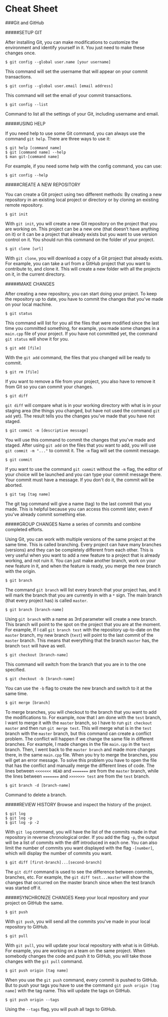 Cheat Sheet
===========
###Git and GitHub

#####SETUP GIT

After installing Git, you can make modifications to customize the environment and identify yourself in it. You just need to make these changes once.

```
$ git config --global user.name [your username]
```
This command will set the username that will appear on your commit transactions.


```
$ git config --global user.email [email address]
```
This command will set the email of your commit transactions.


```
$ git config --list
```
Command to list all the settings of your Git, including username and email.


#####USING HELP

If you need help to use some Git command, you can always use the command `git help`. There are three ways to use it:
```
$ git help [command name]
$ git [command name] --help
$ man git-[command name]
```
For example, if you need some help with the config command, you can use:
```
$ git config --help
```


#####CREATE A NEW REPOSITORY

You can create a Git project using two different methods: By creating a new repository in an existing local project or directory or by cloning an existing remote repository.

```
$ git init
```
With `git init`, you will create a new Git repository on the project that you are working on. This project can be a new one (that doesn’t have anything on it) or it can be a project that already exists but you want to use version control on it. You should run this command on the folder of your project.


```
$ git clone [url]
```
With `git clone`, you will download a copy of a Git project that already exists. For example, you can take a url from a GitHub project that you want to contribute to, and clone it. This will create a new folder with all the projects on it, in the current directory.


#####MAKE CHANGES

After creating a new repository, you can start doing your project. To keep the repository up to date, you have to commit the changes that you've made on your local machine.

```
$ git status
```
This command will list for you all the files that were modified since the last time you committed something, for example, you made some changes in a `main.cpp` file of your project. If you have not committed yet, the command `git status` will show it for you.


```
$ git add [file]
````
With the `git add` command, the files that you changed will be ready to commit.

```
$ git rm [file]
```
If you want to remove a file from your project, you also have to remove it from Git so you can commit your changes.


```
$ git diff
```
`git diff` will compare what is in your working directory with what is in your staging area (the things you changed, but have not used the command `git add` yet). The result tells you the changes you’ve made that you have not staged.


```
$ git commit -m [descriptive message]
```
You will use this command to commit the changes that you've made and staged. After using `git add` on the files that you want to add, you will use `git commit -m "..."` to commit it. The `-m` flag will set the commit message.


```
$ git commit
```
If you want to use the command `git commit` without the `-m` flag, the editor of your choice will be launched and you can type your commit message there. Your commit must have a message. If you don't do it, the commit will be aborted.


```
$ git tag [tag name]
```
The git tag command will give a name (tag) to the last commit that you made. This is helpful because you can access this commit later, even if you've already commit something else.


#####GROUP CHANGES
Name a series of commits and combine completed efforts. 

Using Git, you can work with multiple versions of the same project at the same time. This is called branching. Every project can have many branches (versions) and they can be completely different from each other. This is very useful when you want to add a new feature to a project that is already working, and not ruin it. You can just make another branch, work on your new feature in it, and when the feature is ready, you merge the new branch with the origin.

```
$ git branch
```
The command `git branch` will list every branch that your project has, and it will mark the branch that you are currently in with a `*` sign. The main branch (that every project has) is called `master`. 

```
$ git branch [branch-name]
```
Using `git branch` with a name as 3rd parameter will create a new branch. This branch will point to the spot on the project that you are at the moment. For example, If I call `git branch test` with the repository up-to-date on the `master` branch, my new branch (`test`) will point to the last commit of the `master` branch. This means that everything that the branch `master` has, the branch `test` will have as well.

```
$ git checkout [branch-name]
```
This command will switch from the branch that you are in to the one specified.

```
$ git checkout -b [branch-name]
```
You can use the `-b` flag to create the new branch and switch to it at the same time.

```
$ git merge [branch]
```
To merge branches, you will checkout to the branch that you want to add the modifications to. For example, now that I am done with the `test` branch, I want to merge it with the `master` branch, so I have to run `git checkout master` and then run `git merge test`. This will merge what is in the `test` branch with the `master` branch,
but this command can create a conflict problem. The conflict will happen if we change the same file in different branches. For example, I made changes in the file `main.cpp` in the `test` branch. Then, I went back to the `master branch` and made more changes there, in the same `main.cpp` file. When you try to merge the branches, you will get an error message. To solve this problem you have to open the file that has the conflict and manually merge the different lines of code. The lines between `<<<<<<< HEAD` and `=======` are from the `master` branch, while the lines between `=======` and `>>>>>>> test` are from the `test` branch.


```
$ git branch -d [branch-name]
```
Command to delete a branch.


#####REVIEW HISTORY
Browse and inspect the history of the project.
```
$ git log
$ git log -p
$ git log -p -2
```
With `git log` command, you will have the list of the commits made in that repository in reverse chronological order. If you add the flag `-p`, the output will be a list of commits with the diff introduced in each one. You can also limit the number of commits you want displayed with the flag `-[number]`, which will display the number of commits you want.


```
$ git diff [first-branch]...[second-branch]
```
The `git diff` command is used to see the difference between commits, branches, etc. For example, the `git diff test...master` will show the changes that occurred on the master branch since when the test branch was started off it.


#####SYNCHRONIZE CHANGES
Keep your local repository and your project on GitHub the same.

```
$ git push
```
With `git push`, you will send all the commits you've made in your local repository to GitHub.


```
$ git pull
```
  With `git pull`, you will update your local repository with what is in GitHub. For example, you are working on a team on the same project. When somebody changes the code and push it to GitHub, you will take those changes with the `git pull` command.


```
$ git push origin [tag name]
```
When you use the `git push` command, every commit is pushed to GitHub. But to push your tags you have to use the command `git push origin [tag name]` with the tag name. This will update the tags on GitHub. 

```
$ git push origin --tags
```
Using the `--tags` flag, you will push all tags to GitHub.

